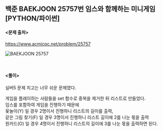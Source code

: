 ## 백준 BAEKJOON 25757번 임스와 함께하는 미니게임 [PYTHON/파이썬]

#### <문제 출처><br>
https://www.acmicpc.net/problem/25757

![BAEKJOON 25757](https://blog.kakaocdn.net/dn/FuD71/btrPtJ2Jfjy/oRoHU3MQuSXBUKzp1FuQw0/img.png)

<br>

#### <풀이><br>

실버5 문제 치고는 너무 쉬운 문제였다.  


게임을 플레이하는 사람들을 set 함수로 중복을 제거한 뒤 리스트로 만들었다.  
임스를 포함하여 게임을 진행하기 때문에  
윷놀이(Y) 일 경우 2명이서 진행하니 리스트의 길이를 출력,  
같은 그림 찾기(F) 일 경우 3명이서 진행하니 리스트 길이에 2를 나눈 몫을 출력  
원카드(O) 일 경우 4명이서 진행하니 리스트의 길이에 3를 나눈 몫을 출력하면 된다.  